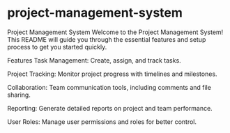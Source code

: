 # project-management-system
Project Management System
Welcome to the Project Management System! This README will guide you through the essential features and setup process to get you started quickly.

Features
Task Management: Create, assign, and track tasks.

Project Tracking: Monitor project progress with timelines and milestones.

Collaboration: Team communication tools, including comments and file sharing.

Reporting: Generate detailed reports on project and team performance.

User Roles: Manage user permissions and roles for better control.
